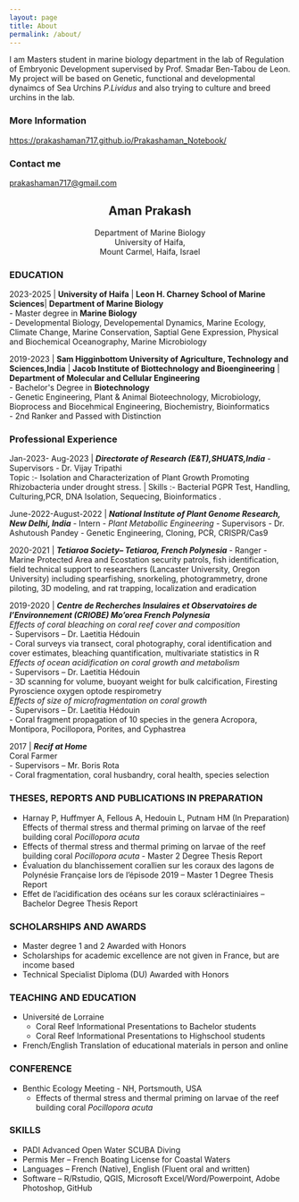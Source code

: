 ```yaml
---
layout: page
title: About
permalink: /about/
---
```


I am Masters student in marine biology department in the lab of Regulation of Embryonic Development supervised by Prof. Smadar Ben-Tabou de Leon. My project will be based on Genetic, functional and developmental dynaimcs of Sea Urchins *P.Lividus* and also trying to culture and breed urchins in the lab. 
 

### More Information

https://prakashaman717.github.io/Prakashaman_Notebook/

### Contact me

[prakashaman717@gmail.com](mailto:Pierrick_harnay@uri.com)


## <center>Aman Prakash</center>
<center>Department of Marine Biology</center>
<center>University of Haifa, </center>
<center>Mount Carmel, Haifa, Israel </center>


### EDUCATION
2023-2025 | **University of Haifa** | **Leon H. Charney School of Marine Sciences**| **Department of Marine Biology**   
	- Master degree in **Marine Biology**   
		- Developmental Biology, Developemental Dynamics, 		Marine Ecology, Climate Change,    Marine Conservation, Saptial Gene Expression, Physical and Biochemical Oceanography, Marine Microbiology
		 
		  
2019-2023 | **Sam Higginbottom University of Agriculture, Technology and Sciences,India** | **Jacob Institute of Biottechnology and Bioengineering** | **Department of Molecular and Cellular Engineering**   
	- Bachelor's Degree in **Biotechnology**   
		- Genetic Engineering, Plant & Animal Bioteechnology, Microbiology, Bioprocess and Biocehmical Engineering, Biochemistry, Bioinformatics     
		- 2nd Ranker and Passed with Distinction   
		


### Professional Experience
Jan-2023- Aug-2023 | ***Directorate of Research (E&T),SHUATS,India***
		- Supervisors - Dr. Vijay Tripathi  	     
	Topic :-  Isolation and Characterization  of Plant Growth Promoting Rhizobacteria under drought stress. | Skills :- Bacterial PGPR Test, Handling, Culturing,PCR, DNA Isolation, Sequecing, Bioinformatics
.

June-2022-August-2022 | ***National Institute of Plant Genome Research, New Delhi, India***
		- Intern - *Plant Metabollic Engineering*
		- Supervisors - Dr. Ashutoush Pandey
	-  	  Genetic Engineering, Cloning, PCR, CRISPR/Cas9
	
2020-2021 | ***Tetiaroa Society– Tetiaroa, French Polynesia***
		- Ranger 
	- Marine Protected Area and Ecostation security patrols, fish 	  identification, field technical support to researchers (Lancaster 	  University, Oregon University) including spearfishing, snorkeling, 	  photogrammetry, drone piloting, 3D modeling, and rat trapping, 	  localization and eradication

2019-2020 | ***Centre de Recherches Insulaires et Observatoires de l’Environnement (CRIOBE) Mo’orea French Polynesia***   
	*Effects of coral bleaching on coral reef cover and composition*   
		- Supervisors – Dr. Laetitia Hédouin   
	- Coral surveys via transect, coral photography, coral identification 	  and cover estimates, bleaching quantification, multivariate statistics 	  in R   
	*Effects of ocean acidification on coral growth and metabolism*   
		- Supervisors – Dr. Laetitia Hédouin   
	- 3D scanning for volume, buoyant weight for bulk calcification, 	  Firesting Pyroscience oxygen optode respirometry   
	*Effects of size of microfragmentation on coral growth*   
		- Supervisors – Dr. Laetitia Hédouin   
	- Coral fragment propagation of 10 species in the genera Acropora, 	  Montipora, Pocillopora, Porites, and Cyphastrea   

2017 | ***Recif at Home***   
	Coral Farmer   
	- Supervisors – Mr. Boris Rota   
	- Coral fragmentation, coral husbandry, coral health, species selection   

### THESES, REPORTS AND PUBLICATIONS IN PREPARATION
- Harnay P, Huffmyer A, Fellous A, Hedouin L, Putnam HM (In Preparation) Effects of thermal stress and thermal priming on larvae of the reef building coral *Pocillopora acuta*   
- Effects of thermal stress and thermal priming on larvae of the reef building coral *Pocillopora acuta* - Master 2 Degree Thesis Report   
- Évaluation du blanchissement corallien sur les coraux des lagons de Polynésie Française lors de l’épisode 2019 – Master 1 Degree Thesis Report   
- Effet de l’acidification des océans sur les coraux scléractiniaires – Bachelor Degree Thesis Report   
	   
### SCHOLARSHIPS AND AWARDS
- Master degree 1 and 2 Awarded with Honors   
- Scholarships for academic excellence are not given in France, but are income based   
- Technical Specialist Diploma (DU) Awarded with Honors   

### TEACHING AND EDUCATION
- Université de Lorraine 
	- Coral Reef Informational Presentations to Bachelor students   
	- Coral Reef Informational Presentations to Highschool students 
- French/English Translation of educational materials in person and online   

### CONFERENCE
- Benthic Ecology Meeting - NH, Portsmouth, USA 
	- Effects of thermal stress and thermal priming on larvae of the reef 	  building coral *Pocillopora acuta*

### SKILLS 
- PADI Advanced Open Water SCUBA Diving
- Permis Mer – French Boating License for Coastal Waters
- Languages – French (Native), English (Fluent oral and written)
- Software – R/Rstudio, QGIS, Microsoft Excel/Word/Powerpoint, Adobe Photoshop, GitHub


